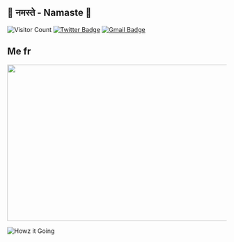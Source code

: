 
## 👋 नमस्ते - Namaste 👋

![Visitor Count](https://komarev.com/ghpvc/?username=ajtazer&style=for-the-badge)
[![Twitter Badge](https://img.shields.io/badge/-@aj_tazer-1ca0f1?style=flat-square&labelColor=1ca0f1&logo=twitter&logoColor=white&link=https://twitter.com/aj_tazer)](https://twitter.com/aj_tazer)
[![Gmail Badge](https://img.shields.io/badge/-anujrawatworks@gmail.com-c14438?style=flat-square&logo=Gmail&logoColor=white&link=mailto:anujrawatworks@gmail.com)](mailto:anujrawatworks@gmail.com)

## Me fr
<a href="https://myanimelist.net/profile/ajtazer"><img src="https://c.tenor.com/ZNMWudRKW3YAAAAd/fujiwara-chika-dance.gif" width="640" height="360"/></a>

![Howz it Going](https://github-readme-stats.vercel.app/api?username=AJTAZER&show_icons=true&theme=tokyonight)
